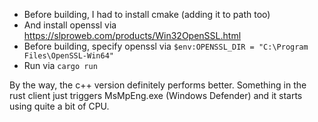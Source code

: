 * Before building, I had to install cmake (adding it to path too)
* And install openssl via https://slproweb.com/products/Win32OpenSSL.html
* Before building, specify openssl via `$env:OPENSSL_DIR = "C:\Program Files\OpenSSL-Win64"`
* Run via `cargo run`

By the way, the c++ version definitely performs better. Something in the rust client just triggers MsMpEng.exe (Windows Defender) and it starts using quite a bit of CPU. 